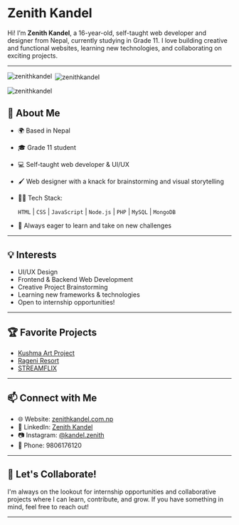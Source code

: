 # Zenith Kandel

Hi! I’m **Zenith Kandel**, a 16-year-old, self-taught web developer and designer from Nepal, currently studying in Grade 11. I love building creative and functional websites, learning new technologies, and collaborating on exciting projects.

---
<p><img align="left" src="https://github-readme-stats.vercel.app/api/top-langs?username=zenithkandel&show_icons=true&locale=en&layout=compact" alt="zenithkandel" /></p>

<p>&nbsp;<img align="center" src="https://github-readme-stats.vercel.app/api?username=zenithkandel&show_icons=true&locale=en" alt="zenithkandel" /></p>

<p><img align="center" src="https://github-readme-streak-stats.herokuapp.com/?user=zenithkandel&" alt="zenithkandel" /></p>


## 🚀 About Me



- 🌍 Based in Nepal
- 🎓 Grade 11 student
- 💻 Self-taught web developer & UI/UX
- 🖌️ Web designer with a knack for brainstorming and visual storytelling
- 🧑‍💻 Tech Stack:

  `HTML` | `CSS` | `JavaScript` | `Node.js` | `PHP` | `MySQL` | `MongoDB`
- 🎯 Always eager to learn and take on new challenges
---
## 💡 Interests

- UI/UX Design
- Frontend & Backend Web Development
- Creative Project Brainstorming
- Learning new frameworks & technologies
- Open to internship opportunities!


---

## 🏆 Favorite Projects

- [Kushma Art Project](https://github.com/zenith-001/kushma-art-project)
- [Rageni Resort](https://github.com/zenith-001/rageni-resort)
- [STREAMFLIX](https://github.com/zenith-001/STREAMFLIX)


---

## 📫 Connect with Me

- 🌐 Website: [zenithkandel.com.np](https://zenithkandel.com.np)
- 💼 LinkedIn: [Zenith Kandel](https://www.linkedin.com/in/zenith-kandel-8a7781320/)
- 📷 Instagram: [@kandel.zenith](https://www.instagram.com/kandel.zenith/)
- 📱 Phone: 9806176120

---

## 🙌 Let's Collaborate!

I'm always on the lookout for internship opportunities and collaborative projects where I can learn, contribute, and grow. If you have something in mind, feel free to reach out!

---

